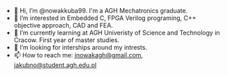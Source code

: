 - 👋 Hi, I’m @nowakkuba99. I'm a AGH Mechatronics graduate.
- 👀 I’m interested in Embedded C, FPGA Verilog programing, C++ objective approach, CAD and FEA.
- 🌱 I’m currently learning at AGH Univeristy of Science and Technology in Cracow. First year of master studies.
- 💞️ I’m looking for interships around my intrests.
- 📫 How to reach me: jnowakagh@gmail.com, jakubno@student.agh.edu.pl

<!---
nowakkuba99/nowakkuba99 is a ✨ special ✨ repository because its `README.md` (this file) appears on your GitHub profile.
You can click the Preview link to take a look at your changes.
--->
